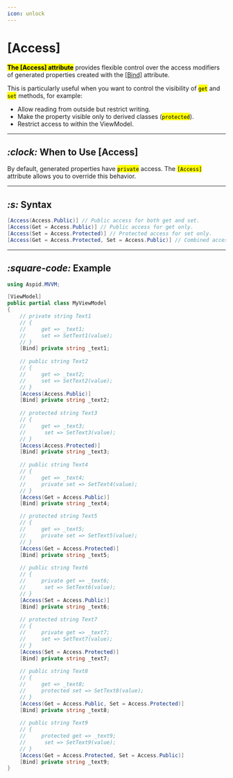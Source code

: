 ```yaml
---
icon: unlock
---
```


# \[Access]

<mark style="color:$primary;">**The \[Access] attribute**</mark> provides flexible control over the access modifiers of generated properties created with the [\[Bind\]](bind.md) attribute.

This is particularly useful when you want to control the visibility of <mark style="color:$warning;">`get`</mark> and <mark style="color:$warning;">`set`</mark> methods, for example:

* Allow reading from outside but restrict writing.
* Make the property visible only to derived classes (<mark style="color:$warning;">`protected`</mark>).
* Restrict access to within the ViewModel.

***

## <i class="fa-clock">:clock:</i> When to Use \[Access]

By default, generated properties have <mark style="color:$warning;">`private`</mark> access. The <mark style="color:$warning;">`[Access]`</mark> attribute allows you to override this behavior.

***

## <i class="fa-s">:s:</i> Syntax

```csharp
[Access(Access.Public)] // Public access for both get and set.
[Access(Get = Access.Public)] // Public access for get only.
[Access(Set = Access.Protected)] // Protected access for set only.
[Access(Get = Access.Protected, Set = Access.Public)] // Combined access.
```

***

## <i class="fa-square-code">:square-code:</i> Example

```csharp
using Aspid.MVVM;

[ViewModel]
public partial class MyViewModel
{
    // private string Text1
    // {
    //     get => _text1;
    //     set => SetText1(value);
    // }
    [Bind] private string _text1;
    
    // public string Text2
    // {
    //     get => _text2;
    //     set => SetText2(value);
    // }
    [Access(Access.Public)]
    [Bind] private string _text2;
    
    // protected string Text3
    // {
    //     get => _text3;
    //      set => SetText3(value);
    // }
    [Access(Access.Protected)]
    [Bind] private string _text3;
    
    // public string Text4
    // {
    //     get => _text4;
    //     private set => SetText4(value);
    // }
    [Access(Get = Access.Public)]
    [Bind] private string _text4;

    // protected string Text5
    // {
    //     get => _text5;
    //     private set => SetText5(value);
    // }
    [Access(Get = Access.Protected)]
    [Bind] private string _text5;
    
    // public string Text6
    // {
    //     private get => _text6;
    //      set => SetText6(value);
    // }
    [Access(Set = Access.Public)]
    [Bind] private string _text6;
    
    // protected string Text7
    // {
    //     private get => _text7;
    //     set => SetText7(value);
    // }
    [Access(Set = Access.Protected)]
    [Bind] private string _text7;
    
    // public string Text8
    // {
    //     get => _text8;
    //     protected set => SetText8(value);
    // }
    [Access(Get = Access.Public, Set = Access.Protected)]
    [Bind] private string _text8;
    
    // public string Text9
    // {
    //     protected get => _text9;
    //      set => SetText9(value);
    // }
    [Access(Get = Access.Protected, Set = Access.Public)]
    [Bind] private string _text9;
}
```

